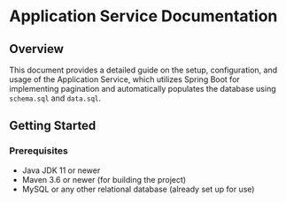 # Application Service Documentation

## Overview

This document provides a detailed guide on the setup, configuration, and usage of the Application Service, which utilizes Spring Boot for implementing pagination and automatically populates the database using `schema.sql` and `data.sql`.

## Getting Started

### Prerequisites

- Java JDK 11 or newer
- Maven 3.6 or newer (for building the project)
- MySQL or any other relational database (already set up for use)
